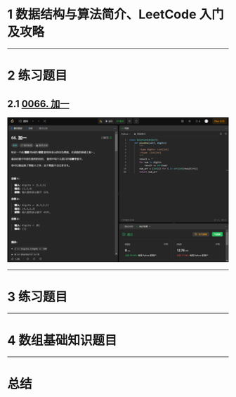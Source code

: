 # 1 数据结构与算法简介、LeetCode 入门及攻略




---

# 2 练习题目

## 2.1 [0066. 加一](https://leetcode.cn/problems/plus-one/)

![imagetext](https://raw.githubusercontent.com/burningmysoul2077/Notes/main/ScreenShots/Datawhale%E7%BB%84%E9%98%9F%E5%AD%A6%E4%B9%A0/1694693782682.png)



---

# 3 练习题目

---

# 4 数组基础知识题目

---

# 总结

